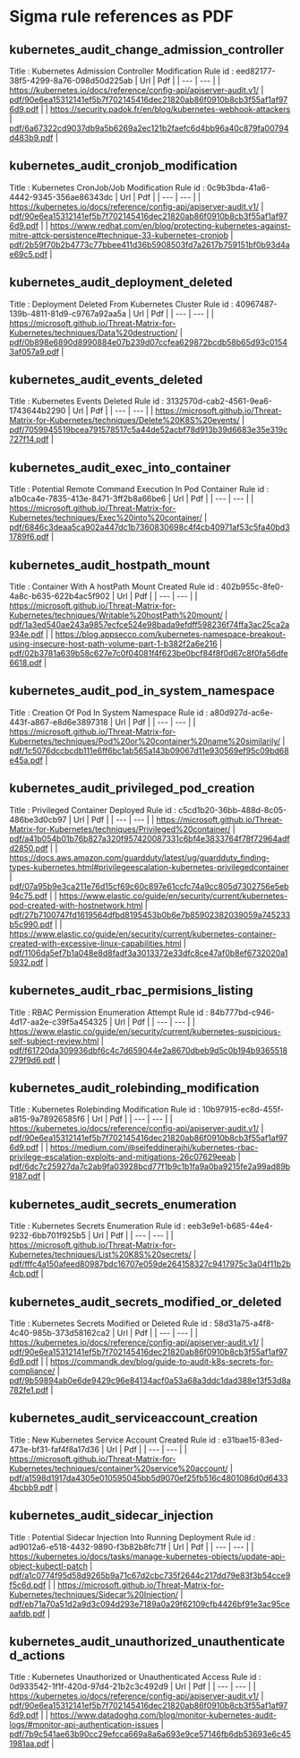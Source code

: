 # Sigma rule references as PDF

## kubernetes_audit_change_admission_controller
Title : Kubernetes Admission Controller Modification
Rule id : eed82177-38f5-4299-8a76-098d50d225ab
| Url | Pdf |
| --- | --- |
| https://kubernetes.io/docs/reference/config-api/apiserver-audit.v1/ | [pdf/90e6ea15312141ef5b7f702145416dec21820ab86f0910b8cb3f55af1af976d9.pdf](pdf/90e6ea15312141ef5b7f702145416dec21820ab86f0910b8cb3f55af1af976d9.pdf) |
| https://security.padok.fr/en/blog/kubernetes-webhook-attackers | [pdf/6a67322cd9037db9a5b6269a2ec121b2faefc6d4bb96a40c879fa00794d483b9.pdf](pdf/6a67322cd9037db9a5b6269a2ec121b2faefc6d4bb96a40c879fa00794d483b9.pdf) |

## kubernetes_audit_cronjob_modification
Title : Kubernetes CronJob/Job Modification
Rule id : 0c9b3bda-41a6-4442-9345-356ae86343dc
| Url | Pdf |
| --- | --- |
| https://kubernetes.io/docs/reference/config-api/apiserver-audit.v1/ | [pdf/90e6ea15312141ef5b7f702145416dec21820ab86f0910b8cb3f55af1af976d9.pdf](pdf/90e6ea15312141ef5b7f702145416dec21820ab86f0910b8cb3f55af1af976d9.pdf) |
| https://www.redhat.com/en/blog/protecting-kubernetes-against-mitre-attck-persistence#technique-33-kubernetes-cronjob | [pdf/2b59f70b2b4773c77bbee411d36b5908503fd7a2617b759151bf0b93d4ae69c5.pdf](pdf/2b59f70b2b4773c77bbee411d36b5908503fd7a2617b759151bf0b93d4ae69c5.pdf) |

## kubernetes_audit_deployment_deleted
Title : Deployment Deleted From Kubernetes Cluster
Rule id : 40967487-139b-4811-81d9-c9767a92aa5a
| Url | Pdf |
| --- | --- |
| https://microsoft.github.io/Threat-Matrix-for-Kubernetes/techniques/Data%20destruction/ | [pdf/0b898e6890d8990884e07b239d07ccfea629872bcdb58b65d93c01543af057a9.pdf](pdf/0b898e6890d8990884e07b239d07ccfea629872bcdb58b65d93c01543af057a9.pdf) |

## kubernetes_audit_events_deleted
Title : Kubernetes Events Deleted
Rule id : 3132570d-cab2-4561-9ea6-1743644b2290
| Url | Pdf |
| --- | --- |
| https://microsoft.github.io/Threat-Matrix-for-Kubernetes/techniques/Delete%20K8S%20events/ | [pdf/7059945519bcea791578517c5a44de52acbf78d913b39d6683e35e319c727f14.pdf](pdf/7059945519bcea791578517c5a44de52acbf78d913b39d6683e35e319c727f14.pdf) |

## kubernetes_audit_exec_into_container
Title : Potential Remote Command Execution In Pod Container
Rule id : a1b0ca4e-7835-413e-8471-3ff2b8a66be6
| Url | Pdf |
| --- | --- |
| https://microsoft.github.io/Threat-Matrix-for-Kubernetes/techniques/Exec%20into%20container/ | [pdf/6846c3deaa5ca902a447dc1b7360830698c4f4cb40971af53c5fa40bd31789f6.pdf](pdf/6846c3deaa5ca902a447dc1b7360830698c4f4cb40971af53c5fa40bd31789f6.pdf) |

## kubernetes_audit_hostpath_mount
Title : Container With A hostPath Mount Created
Rule id : 402b955c-8fe0-4a8c-b635-622b4ac5f902
| Url | Pdf |
| --- | --- |
| https://microsoft.github.io/Threat-Matrix-for-Kubernetes/techniques/Writable%20hostPath%20mount/ | [pdf/1a3ed540ae243a9857ecfce524e98bada9efdff598236f74ffa3ac25ca2a934e.pdf](pdf/1a3ed540ae243a9857ecfce524e98bada9efdff598236f74ffa3ac25ca2a934e.pdf) |
| https://blog.appsecco.com/kubernetes-namespace-breakout-using-insecure-host-path-volume-part-1-b382f2a6e216 | [pdf/02b3781a639b58c627e7c0f04081f4f623be0bcf84f8f0d67c8f0fa56dfe6618.pdf](pdf/02b3781a639b58c627e7c0f04081f4f623be0bcf84f8f0d67c8f0fa56dfe6618.pdf) |

## kubernetes_audit_pod_in_system_namespace
Title : Creation Of Pod In System Namespace
Rule id : a80d927d-ac6e-443f-a867-e8d6e3897318
| Url | Pdf |
| --- | --- |
| https://microsoft.github.io/Threat-Matrix-for-Kubernetes/techniques/Pod%20or%20container%20name%20similarily/ | [pdf/1c5076dccbcdb111e6ff6bc1ab565a143b09067d11e930569ef95c09bd68e45a.pdf](pdf/1c5076dccbcdb111e6ff6bc1ab565a143b09067d11e930569ef95c09bd68e45a.pdf) |

## kubernetes_audit_privileged_pod_creation
Title : Privileged Container Deployed
Rule id : c5cd1b20-36bb-488d-8c05-486be3d0cb97
| Url | Pdf |
| --- | --- |
| https://microsoft.github.io/Threat-Matrix-for-Kubernetes/techniques/Privileged%20container/ | [pdf/a41b054b01b76b827a320f957420087331c6bf4e3833764f78f72964adfd2850.pdf](pdf/a41b054b01b76b827a320f957420087331c6bf4e3833764f78f72964adfd2850.pdf) |
| https://docs.aws.amazon.com/guardduty/latest/ug/guardduty_finding-types-kubernetes.html#privilegeescalation-kubernetes-privilegedcontainer | [pdf/07a95b9e3ca211e76d15cf69c60c897e61ccfc74a9cc805d7302756e5eb94c75.pdf](pdf/07a95b9e3ca211e76d15cf69c60c897e61ccfc74a9cc805d7302756e5eb94c75.pdf) |
| https://www.elastic.co/guide/en/security/current/kubernetes-pod-created-with-hostnetwork.html | [pdf/27b7100747fd1619564dfbd8195453b0b6e7b85902382039059a745233b5c990.pdf](pdf/27b7100747fd1619564dfbd8195453b0b6e7b85902382039059a745233b5c990.pdf) |
| https://www.elastic.co/guide/en/security/current/kubernetes-container-created-with-excessive-linux-capabilities.html | [pdf/1106da5ef7b1a048e8d8fadf3a3013372e33dfc8ce47af0b8ef6732020a15932.pdf](pdf/1106da5ef7b1a048e8d8fadf3a3013372e33dfc8ce47af0b8ef6732020a15932.pdf) |

## kubernetes_audit_rbac_permisions_listing
Title : RBAC Permission Enumeration Attempt
Rule id : 84b777bd-c946-4d17-aa2e-c39f5a454325
| Url | Pdf |
| --- | --- |
| https://www.elastic.co/guide/en/security/current/kubernetes-suspicious-self-subject-review.html | [pdf/f61720da309936dbf6c4c7d659044e2a8670dbeb9d5c0b194b9365518279f9d6.pdf](pdf/f61720da309936dbf6c4c7d659044e2a8670dbeb9d5c0b194b9365518279f9d6.pdf) |

## kubernetes_audit_rolebinding_modification
Title : Kubernetes Rolebinding Modification
Rule id : 10b97915-ec8d-455f-a815-9a78926585f6
| Url | Pdf |
| --- | --- |
| https://kubernetes.io/docs/reference/config-api/apiserver-audit.v1/ | [pdf/90e6ea15312141ef5b7f702145416dec21820ab86f0910b8cb3f55af1af976d9.pdf](pdf/90e6ea15312141ef5b7f702145416dec21820ab86f0910b8cb3f55af1af976d9.pdf) |
| https://medium.com/@seifeddinerajhi/kubernetes-rbac-privilege-escalation-exploits-and-mitigations-26c07629eeab | [pdf/6dc7c25927da7c2ab9fa03928bcd77f1b9c1b1fa9a0ba9215fe2a99ad89b9187.pdf](pdf/6dc7c25927da7c2ab9fa03928bcd77f1b9c1b1fa9a0ba9215fe2a99ad89b9187.pdf) |

## kubernetes_audit_secrets_enumeration
Title : Kubernetes Secrets Enumeration
Rule id : eeb3e9e1-b685-44e4-9232-6bb701f925b5
| Url | Pdf |
| --- | --- |
| https://microsoft.github.io/Threat-Matrix-for-Kubernetes/techniques/List%20K8S%20secrets/ | [pdf/fffc4a150afeed80987bdc16707e059de264158327c9417975c3a04f11b2b4cb.pdf](pdf/fffc4a150afeed80987bdc16707e059de264158327c9417975c3a04f11b2b4cb.pdf) |

## kubernetes_audit_secrets_modified_or_deleted
Title : Kubernetes Secrets Modified or Deleted
Rule id : 58d31a75-a4f8-4c40-985b-373d58162ca2
| Url | Pdf |
| --- | --- |
| https://kubernetes.io/docs/reference/config-api/apiserver-audit.v1/ | [pdf/90e6ea15312141ef5b7f702145416dec21820ab86f0910b8cb3f55af1af976d9.pdf](pdf/90e6ea15312141ef5b7f702145416dec21820ab86f0910b8cb3f55af1af976d9.pdf) |
| https://commandk.dev/blog/guide-to-audit-k8s-secrets-for-compliance/ | [pdf/9b59894ab0e6de9429c96e84134acf0a53a68a3ddc1dad388e13f53d8a782fe1.pdf](pdf/9b59894ab0e6de9429c96e84134acf0a53a68a3ddc1dad388e13f53d8a782fe1.pdf) |

## kubernetes_audit_serviceaccount_creation
Title : New Kubernetes Service Account Created
Rule id : e31bae15-83ed-473e-bf31-faf4f8a17d36
| Url | Pdf |
| --- | --- |
| https://microsoft.github.io/Threat-Matrix-for-Kubernetes/techniques/container%20service%20account/ | [pdf/a1598d1917da4305e010595045bb5d9070ef25fb516c4801086d0d64334bcbb9.pdf](pdf/a1598d1917da4305e010595045bb5d9070ef25fb516c4801086d0d64334bcbb9.pdf) |

## kubernetes_audit_sidecar_injection
Title : Potential Sidecar Injection Into Running Deployment
Rule id : ad9012a6-e518-4432-9890-f3b82b8fc71f
| Url | Pdf |
| --- | --- |
| https://kubernetes.io/docs/tasks/manage-kubernetes-objects/update-api-object-kubectl-patch | [pdf/a1c0774f95d58d9265b9a71c67d2cbc735f2644c217dd79e83f3b54cce9f5c6d.pdf](pdf/a1c0774f95d58d9265b9a71c67d2cbc735f2644c217dd79e83f3b54cce9f5c6d.pdf) |
| https://microsoft.github.io/Threat-Matrix-for-Kubernetes/techniques/Sidecar%20Injection/ | [pdf/eb71a70a51d2a9d3c094d293e7189a0a29f62109cfb4426bf91e3ac95ceaafdb.pdf](pdf/eb71a70a51d2a9d3c094d293e7189a0a29f62109cfb4426bf91e3ac95ceaafdb.pdf) |

## kubernetes_audit_unauthorized_unauthenticated_actions
Title : Kubernetes Unauthorized or Unauthenticated Access
Rule id : 0d933542-1f1f-420d-97d4-21b2c3c492d9
| Url | Pdf |
| --- | --- |
| https://kubernetes.io/docs/reference/config-api/apiserver-audit.v1/ | [pdf/90e6ea15312141ef5b7f702145416dec21820ab86f0910b8cb3f55af1af976d9.pdf](pdf/90e6ea15312141ef5b7f702145416dec21820ab86f0910b8cb3f55af1af976d9.pdf) |
| https://www.datadoghq.com/blog/monitor-kubernetes-audit-logs/#monitor-api-authentication-issues | [pdf/7b9c541ae63b90cc29efcca669a8a6a693e9ce57146fb6db53693e6c451981aa.pdf](pdf/7b9c541ae63b90cc29efcca669a8a6a693e9ce57146fb6db53693e6c451981aa.pdf) |

